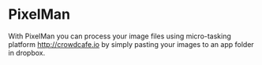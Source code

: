 PixelMan
=========

With PixelMan you can process your image files using micro-tasking platform http://crowdcafe.io by simply pasting your images to an app folder in dropbox.


